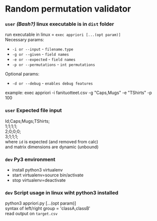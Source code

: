 # Random permutation validator  
  
###  `user` _(Bash?)_ linux executable is in `dist` folder  
run executable in linux = `exec appriori [...(opt param)]`  
Necessary params:  
- `-i or --input` - `filename.type`  
- `-g or --given` - `field names`  
- `-e or --expected` - `field names`  
- `-p or --permutations` - `int permutations`  
  
Optional params:  
- `-d or --debug` - `enables debug features`
  
example: exec appriori -i fanituotteet.csv -g "Caps,Mugs" -e "TShirts" -p 100  
  
### `user` Expected file input  
Id;Caps;Mugs;TShirts;  
1;1;1;1;  
2;0;0;0;  
3;1;1;1;  
where `id` is expected (and removed from calc)  
and matrix dimensions are dynamic (unbound) 

### `dev` Py3 environment  
- install python3 virtualenv  
- start virtualenv=source bin/activate  
- stop virtualenv=deactivate  

### `dev` Script usage in linux wiht python3 installed  
python3 appriori.py [...(opt param)]  
syntax of left/right group = 'classA,classB'  
read output on `target.csv`  
  
